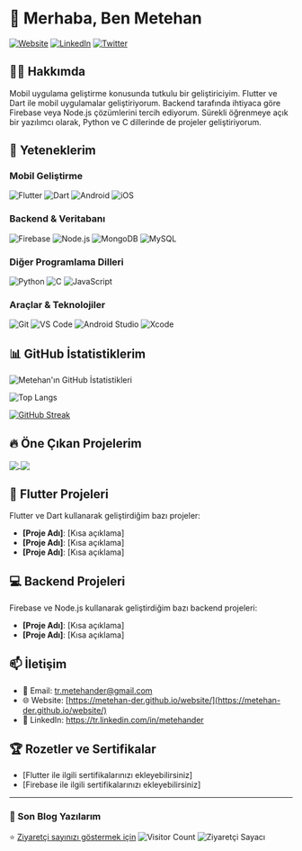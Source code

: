 # 👋 Merhaba, Ben Metehan

[![Website](https://img.shields.io/badge/Website-4285F4?style=for-the-badge&logo=Google-chrome&logoColor=white)](https://metehan-der.github.io/website/)
[![LinkedIn](https://img.shields.io/badge/LinkedIn-0077B5?style=for-the-badge&logo=linkedin&logoColor=white)](LinkedIn_URL_BURADA)
[![Twitter](https://img.shields.io/badge/Twitter-1DA1F2?style=for-the-badge&logo=twitter&logoColor=white)](Twitter_URL_BURADA)

## 👨‍💻 Hakkımda

Mobil uygulama geliştirme konusunda tutkulu bir geliştiriciyim. Flutter ve Dart ile mobil uygulamalar geliştiriyorum. Backend tarafında ihtiyaca göre Firebase veya Node.js çözümlerini tercih ediyorum. Sürekli öğrenmeye açık bir yazılımcı olarak, Python ve C dillerinde de projeler geliştiriyorum.

## 🚀 Yeteneklerim

### Mobil Geliştirme
![Flutter](https://img.shields.io/badge/Flutter-02569B?style=for-the-badge&logo=flutter&logoColor=white)
![Dart](https://img.shields.io/badge/Dart-0175C2?style=for-the-badge&logo=dart&logoColor=white)
![Android](https://img.shields.io/badge/Android-3DDC84?style=for-the-badge&logo=android&logoColor=white)
![iOS](https://img.shields.io/badge/iOS-000000?style=for-the-badge&logo=ios&logoColor=white)

### Backend & Veritabanı
![Firebase](https://img.shields.io/badge/Firebase-FFCA28?style=for-the-badge&logo=firebase&logoColor=black)
![Node.js](https://img.shields.io/badge/Node.js-339933?style=for-the-badge&logo=nodedotjs&logoColor=white)
![MongoDB](https://img.shields.io/badge/MongoDB-4EA94B?style=for-the-badge&logo=mongodb&logoColor=white)
![MySQL](https://img.shields.io/badge/MySQL-4479A1?style=for-the-badge&logo=mysql&logoColor=white)

### Diğer Programlama Dilleri
![Python](https://img.shields.io/badge/Python-3776AB?style=for-the-badge&logo=python&logoColor=white)
![C](https://img.shields.io/badge/C-00599C?style=for-the-badge&logo=c&logoColor=white)
![JavaScript](https://img.shields.io/badge/JavaScript-F7DF1E?style=for-the-badge&logo=javascript&logoColor=black)

### Araçlar & Teknolojiler
![Git](https://img.shields.io/badge/Git-F05032?style=for-the-badge&logo=git&logoColor=white)
![VS Code](https://img.shields.io/badge/VS_Code-007ACC?style=for-the-badge&logo=visual-studio-code&logoColor=white)
![Android Studio](https://img.shields.io/badge/Android_Studio-3DDC84?style=for-the-badge&logo=android-studio&logoColor=white)
![Xcode](https://img.shields.io/badge/Xcode-147EFB?style=for-the-badge&logo=xcode&logoColor=white)

## 📊 GitHub İstatistiklerim

![Metehan'ın GitHub İstatistikleri](https://github-readme-stats.vercel.app/api?username=metehan-der&show_icons=true&theme=tokyonight)

![Top Langs](https://github-readme-stats.vercel.app/api/top-langs/?username=metehan-der&layout=compact&theme=tokyonight)

[![GitHub Streak](https://github-readme-streak-stats.herokuapp.com/?user=metehan-der&theme=tokyonight)](https://git.io/streak-stats)

## 🔥 Öne Çıkan Projelerim

<a href="https://github.com/metehan-der/flutter-proje">
  <img align="center" src="https://github-readme-stats.vercel.app/api/pin/?username=metehan-der&repo=flutter-proje&theme=tokyonight" />
</a>
<a href="https://github.com/metehan-der/firebase-projesi">
  <img align="center" src="https://github-readme-stats.vercel.app/api/pin/?username=metehan-der&repo=firebase-projesi&theme=tokyonight" />
</a>

## 📱 Flutter Projeleri

Flutter ve Dart kullanarak geliştirdiğim bazı projeler:

- **[Proje Adı]**: [Kısa açıklama]
- **[Proje Adı]**: [Kısa açıklama]
- **[Proje Adı]**: [Kısa açıklama]

## 💻 Backend Projeleri

Firebase ve Node.js kullanarak geliştirdiğim bazı backend projeleri:

- **[Proje Adı]**: [Kısa açıklama]
- **[Proje Adı]**: [Kısa açıklama]

## 📫 İletişim

- 📧 Email: tr.metehander@gmail.com
- 🌐 Website: [https://metehan-der.github.io/website/](https://metehan-der.github.io/website/)
- 💼 LinkedIn: https://tr.linkedin.com/in/metehander

## 🏆 Rozetler ve Sertifikalar

- [Flutter ile ilgili sertifikalarınızı ekleyebilirsiniz]
- [Firebase ile ilgili sertifikalarınızı ekleyebilirsiniz]

---

### 📝 Son Blog Yazılarım
<!-- BLOG-POST-LIST:START -->
<!-- BLOG-POST-LIST:END -->

⭐️ [Ziyaretçi sayınızı göstermek için](https://visitor-badge.glitch.me/badge?page_id=Metehan-DER.Metehan-DER)
![Visitor Count](https://profile-counter.glitch.me/Metehan-DER/count.svg)
![Ziyaretçi Sayacı](https://komarev.com/ghpvc/?username=metehan-der&color=blueviolet)

